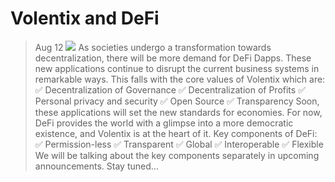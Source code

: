 # Volentix and DeFi
> Aug 12
![](https://miro.medium.com/max/700/1*e-IVBpGcjiAzU9-0yhFtSA.png)
As societies undergo a transformation towards decentralization, there will be more demand for DeFi Dapps. These new applications continue to disrupt the current business systems in remarkable ways. This falls with the core values of Volentix which are:
✅ Decentralization of Governance
✅ Decentralization of Profits
✅ Personal privacy and security
✅ Open Source
✅ Transparency
Soon, these applications will set the new standards for economies.
For now, DeFi provides the world with a glimpse into a more democratic existence, and Volentix is at the heart of it.
Key components of DeFi:
✅ Permission-less
✅ Transparent
✅ Global
✅ Interoperable
✅ Flexible
We will be talking about the key components separately in upcoming announcements.
Stay tuned…
